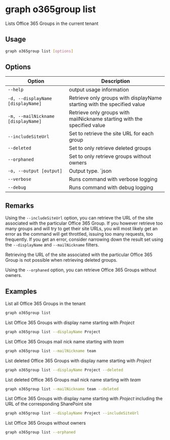 # graph o365group list

Lists Office 365 Groups in the current tenant

## Usage

```sh
graph o365group list [options]
```

## Options

Option|Description
------|-----------
`--help`|output usage information
`-d, --displayName [displayName]`|Retrieve only groups with displayName starting with the specified value
`-m, --mailNickname [displayName]`|Retrieve only groups with mailNickname starting with the specified value
`--includeSiteUrl`|Set to retrieve the site URL for each group
`--deleted`|Set to only retrieve deleted groups
`--orphaned`|Set to only retrieve groups without owners
`-o, --output [output]`|Output type. `json|text`. Default `text`
`--verbose`|Runs command with verbose logging
`--debug`|Runs command with debug logging

## Remarks

Using the `--includeSiteUrl` option, you can retrieve the URL of the site associated with the particular Office 365 Group. If you however retrieve too many groups and will try to get their site URLs, you will most likely get an error as the command will get throttled, issuing too many requests, too frequently. If you get an error, consider narrowing down the result set using the `--displayName` and `--mailNickname` filters.

Retrieving the URL of the site associated with the particular Office 365 Group is not possible when retrieving deleted groups.

Using the `--orphaned` option, you can retrieve Office 365 Groups without owners.

## Examples

List all Office 365 Groups in the tenant

```sh
graph o365group list
```

List Office 365 Groups with display name starting with _Project_

```sh
graph o365group list --displayName Project
```

List Office 365 Groups mail nick name starting with _team_

```sh
graph o365group list --mailNickname team
```

List deleted Office 365 Groups with display name starting with _Project_

```sh
graph o365group list --displayName Project --deleted
```

List deleted Office 365 Groups mail nick name starting with _team_

```sh
graph o365group list --mailNickname team --deleted
```

List Office 365 Groups with display name starting with _Project_ including
the URL of the corresponding SharePoint site

```sh
graph o365group list --displayName Project --includeSiteUrl
```

List Office 365 Groups without owners

```sh
graph o365group list --orphaned
```
